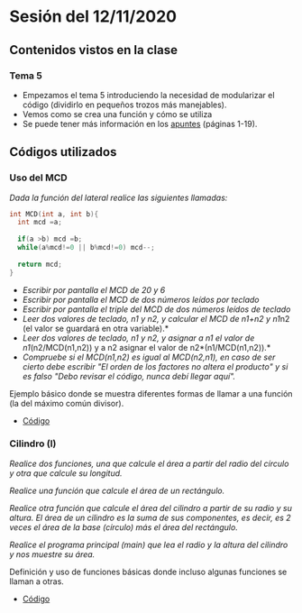# Sesión del 12/11/2020

## Contenidos vistos en la clase

### Tema 5
* Empezamos el tema 5 introduciendo la necesidad de modularizar el código (dividirlo en pequeños trozos más manejables).
* Vemos como se crea una función y cómo se utiliza
* Se puede tener más información en los [apuntes](https://eii.cv.uma.es/pluginfile.php/233713/mod_resource/content/0/Tema%205.pdf) (páginas 1-19).
  
## Códigos utilizados

### Uso del MCD
*Dada la función del lateral realice las siguientes llamadas:*
```cpp
int MCD(int a, int b){ 
  int mcd =a;   
  
  if(a >b) mcd =b;   
  while(a%mcd!=0 || b%mcd!=0) mcd--;   
  
  return mcd;
}
```

* *Escribir por pantalla el MCD de 20 y 6* 
* *Escribir por pantalla el MCD de dos números leídos por teclado*
* *Escribir por pantalla el triple del MCD de dos números leídos de teclado*
* *Leer dos valores de teclado, n1 y n2, y calcular el MCD de n1+n2 y n1*n2 (el valor se guardará en otra variable).*
* *Leer dos valores de teclado, n1 y n2, y asignar a n1 el valor de n1*(n2/MCD(n1,n2)) y a n2 asignar el valor de n2*(n1/MCD(n1,n2)).*
* *Compruebe si el MCD(n1,n2) es igual al MCD(n2,n1), en caso de ser cierto debe escribir "El orden de los factores no altera el producto" y si es falso "Debo revisar el código, nunca debí llegar aquí".*

Ejemplo básico donde se muestra diferentes formas de llamar a una función (la del máximo común divisor).

* [Código](sesion12.11.20/mcd.cpp)

### Cilindro (I)
*Realice dos funciones, una que calcule el área a partir del radio del círculo y otra que calcule su longitud.*

*Realice una función que calcule el área de un rectángulo.*

*Realice otra función que calcule el área del cilindro a partir de su radio y su altura. El área de un cilindro es la suma de sus componentes, es decir, es 2 veces el área de la base (círculo) más el área del rectángulo.*

*Realice el programa principal (main) que lea el radio y la altura del cilindro y nos muestre su área.*

Definición y uso de funciones básicas donde incluso algunas funciones se llaman a otras.

* [Código](sesion12.11.20/cilindro.cpp)
